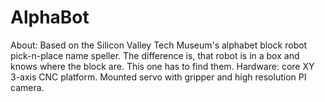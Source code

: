 # AlphaBot
About: Based on the Silicon Valley Tech Museum's alphabet block robot pick-n-place name speller. The difference is, that robot is in a box and knows where the block are. This one has to find them.
Hardware: core XY 3-axis CNC platform. Mounted servo with gripper and high resolution PI camera. 


